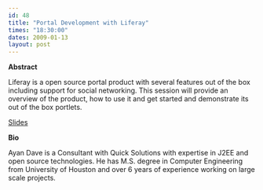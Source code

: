 ```yaml
---
id: 48
title: "Portal Development with Liferay"
times: "18:30:00"
dates: 2009-01-13
layout: post
---
```

 **Abstract**

Liferay is a open source portal product with several features out of the box including support for social networking. This session will provide an overview of the product, how to use it and get started and demonstrate its out of the box portlets.

[Slides](downloads/Portral%20Development%20with%20Liferay.pdf)

**Bio**

Ayan Dave is a Consultant with Quick Solutions with expertise in J2EE and open source technologies. He has M.S. degree in Computer Engineering from University of Houston and over 6 years of experience working on large scale projects.

